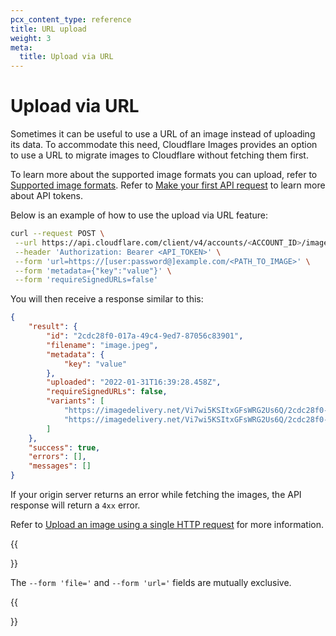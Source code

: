 ```yaml
---
pcx_content_type: reference
title: URL upload
weight: 3
meta:
  title: Upload via URL
---
```


# Upload via URL

Sometimes it can be useful to use a URL of an image instead of uploading its data. To accommodate this need, Cloudflare Images provides an option to use a URL to migrate images to Cloudflare without fetching them first.

To learn more about the supported image formats you can upload, refer to [Supported image formats](/images/cloudflare-images/upload-images/supported-formats). Refer to [Make your first API request](/images/cloudflare-images/api-request/) to learn more about API tokens.

Below is an example of how to use the upload via URL feature:

```bash
curl --request POST \
 --url https://api.cloudflare.com/client/v4/accounts/<ACCOUNT_ID>/images/v1 \
 --header 'Authorization: Bearer <API_TOKEN>' \
 --form 'url=https://[user:password@]example.com/<PATH_TO_IMAGE>' \
 --form 'metadata={"key":"value"}' \
 --form 'requireSignedURLs=false'
```

You will then receive a response similar to this:

```json
{
	"result": {
		"id": "2cdc28f0-017a-49c4-9ed7-87056c83901",
		"filename": "image.jpeg",
		"metadata": {
			"key": "value"
		},
		"uploaded": "2022-01-31T16:39:28.458Z",
		"requireSignedURLs": false,
		"variants": [
			"https://imagedelivery.net/Vi7wi5KSItxGFsWRG2Us6Q/2cdc28f0-017a-49c4-9ed7-87056c83901/public",
			"https://imagedelivery.net/Vi7wi5KSItxGFsWRG2Us6Q/2cdc28f0-017a-49c4-9ed7-87056c83901/thumbnail"
		]
	},
	"success": true,
	"errors": [],
	"messages": []
}
```

If your origin server returns an error while fetching the images, the API response will return a `4xx` error.

Refer to [Upload an image using a single HTTP request](https://api.cloudflare.com/#cloudflare-images-upload-an-image-using-a-single-http-request) for more information.

{{<Aside type="note" header="Note">}}

The `--form 'file='` and `--form 'url='` fields are mutually exclusive.

{{</Aside>}}
